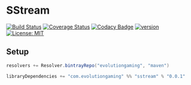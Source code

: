 # SStream
[![Build Status](https://travis-ci.org/evolution-gaming/sstream.svg)](https://travis-ci.org/evolution-gaming/sstream)
[![Coverage Status](https://coveralls.io/repos/evolution-gaming/sstream/badge.svg)](https://coveralls.io/r/evolution-gaming/sstream)
[![Codacy Badge](https://api.codacy.com/project/badge/Grade/19db076d4ff64a78b865a17354144e9a)](https://www.codacy.com/app/evolution-gaming/sstream?utm_source=github.com&amp;utm_medium=referral&amp;utm_content=evolution-gaming/sstream&amp;utm_campaign=Badge_Grade)
[![version](https://api.bintray.com/packages/evolutiongaming/maven/sstream/images/download.svg) ](https://bintray.com/evolutiongaming/maven/sstream/_latestVersion)
[![License: MIT](https://img.shields.io/badge/License-MIT-yellowgreen.svg)](https://opensource.org/licenses/MIT)


## Setup

```scala
resolvers += Resolver.bintrayRepo("evolutiongaming", "maven")

libraryDependencies += "com.evolutiongaming" %% "sstream" % "0.0.1"
```